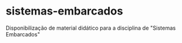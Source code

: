 # sistemas-embarcados
Disponibilização de material didático para a disciplina de "Sistemas Embarcados"
